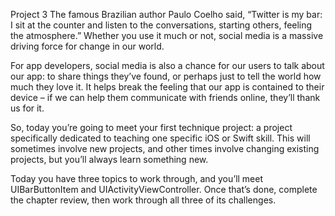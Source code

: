 Project 3
The famous Brazilian author Paulo Coelho said, “Twitter is my bar: I sit at the counter and listen to the conversations, starting others, feeling the atmosphere.” Whether you use it much or not, social media is a massive driving force for change in our world.

For app developers, social media is also a chance for our users to talk about our app: to share things they’ve found, or perhaps just to tell the world how much they love it. It helps break the feeling that our app is contained to their device – if we can help them communicate with friends online, they’ll thank us for it.

So, today you’re going to meet your first technique project: a project specifically dedicated to teaching one specific iOS or Swift skill. This will sometimes involve new projects, and other times involve changing existing projects, but you’ll always learn something new.

Today you have three topics to work through, and you’ll meet UIBarButtonItem and UIActivityViewController. Once that’s done, complete the chapter review, then work through all three of its challenges.
